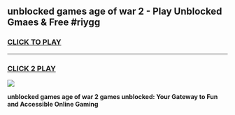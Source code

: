 
## unblocked games age of war 2 - Play Unblocked Gmaes & Free #riygg
<h3>
<a href="https://news.freeplayer.one?title=unblocked_games_age_of_war_2&ref=03M">CLICK TO PLAY</a></h3>
<hr>

<h3>
<a href="https://news.freeplayer.one?title=unblocked_games_age_of_war_2&ref=03M">CLICK 2 PLAY</a>
  
</h3>

<a href="https://news.freeplayer.one?title=unblocked_games_age_of_war_2&ref=03M"><img src="https://clearcache.store/games.png"></a>


**unblocked games age of war 2 games unblocked: Your Gateway to Fun and Accessible Online Gaming**
